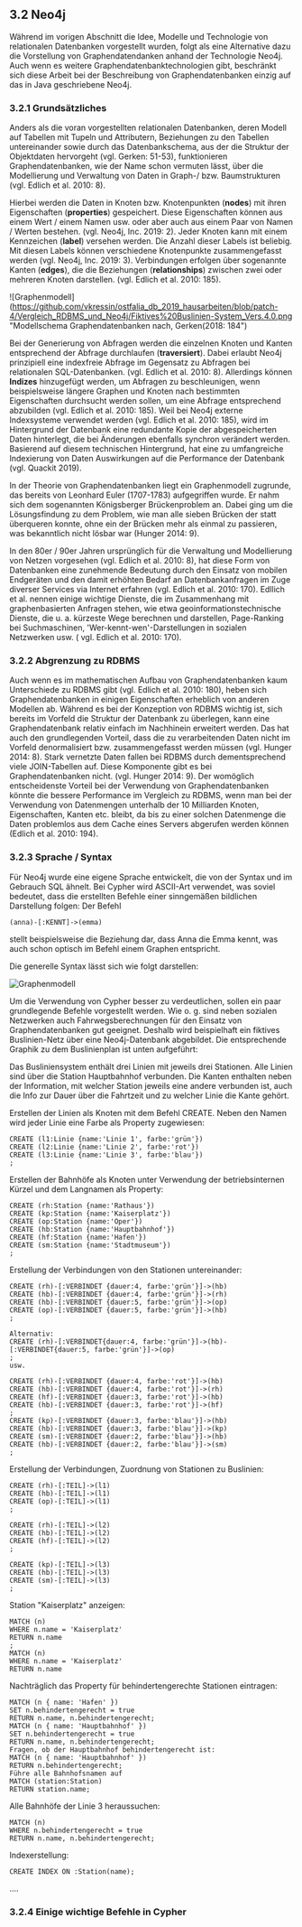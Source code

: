 ## 3.2 Neo4j
Während im vorigen Abschnitt die Idee, Modelle und Technologie von relationalen Datenbanken vorgestellt wurden, folgt als eine Alternative dazu die Vorstellung von Graphendatendanken anhand der Technologie Neo4j. Auch wenn es weitere Graphendatenbanktechnologien gibt, beschränkt sich diese Arbeit bei der Beschreibung von Graphendatenbanken einzig auf das in Java geschriebene Neo4j. 

### 3.2.1 Grundsätzliches 

Anders als die voran vorgestellten relationalen Datenbanken, deren Modell auf Tabellen mit Tupeln und Attributern, Beziehungen zu den Tabellen untereinander sowie durch das Datenbankschema, aus der die Struktur der Objektdaten hervorgeht (vgl. Gerken: 51-53), funktionieren Graphendatenbanken, wie der Name schon vermuten lässt, über die Modellierung und Verwaltung von Daten in Graph-/ bzw. Baumstrukturen (vgl. Edlich et al. 2010: 8). 

Hierbei werden die Daten in Knoten bzw. Knotenpunkten (**nodes**) mit ihren Eigenschaften (**properties**) gespeichert. Diese Eigenschaften können aus einem Wert / einem Namen usw. oder aber auch aus einem Paar von Namen / Werten bestehen. (vgl. Neo4j, Inc. 2019: 2). Jeder Knoten kann mit einem Kennzeichen (**label**) versehen werden. Die Anzahl dieser Labels ist beliebig. Mit diesen Labels können verschiedene Knotenpunkte zusammengefasst werden (vgl. Neo4j, Inc. 2019: 3). Verbindungen erfolgen über sogenannte Kanten (**edges**), die die Beziehungen (**relationships**) zwischen zwei oder mehreren Knoten darstellen. (vgl. Edlich et al. 2010: 185). 

![Graphenmodell](https://github.com/vkressin/ostfalia_db_2019_hausarbeiten/blob/patch-4/Vergleich_RDBMS_und_Neo4j/Fiktives%20Buslinien-System_Vers.4.0.png "Modellschema Graphendatenbanken nach, Gerken\(2018: 184\")


Bei der Generierung von Abfragen werden die einzelnen Knoten und Kanten entsprechend der Abfrage durchlaufen (**traversiert**). Dabei erlaubt Neo4j prinzipiell eine indexfreie Abfrage im Gegensatz zu Abfragen bei relationalen SQL-Datenbanken. (vgl. Edlich et al. 2010: 8). Allerdings können **Indizes** hinzugefügt werden, um Abfragen zu beschleunigen, wenn beispielsweise längere Graphen und Knoten nach bestimmten Eigenschaften durchsucht werden sollen, um eine Abfrage entsprechend abzubilden (vgl. Edlich et al. 2010: 185). Weil bei Neo4j externe Indexsysteme verwendet werden (vgl. Edlich et al. 2010: 185), wird im Hintergrund der Datenbank eine redundante Kopie der abgespeicherten Daten hinterlegt, die bei Änderungen ebenfalls synchron verändert werden. Basierend auf diesem technischen Hintergrund, hat eine zu umfangreiche Indexierung von Daten Auswirkungen auf die Performance der Datenbank (vgl. Quackit 2019).

In der Theorie von Graphendatenbanken liegt ein Graphenmodell zugrunde, das bereits  von Leonhard Euler (1707-1783) aufgegriffen wurde. Er nahm sich dem sogenannten Königsberger Brückenproblem an. Dabei ging um die Lösungsfindung zu dem Problem, wie man alle sieben Brücken der statt überqueren konnte, ohne ein der Brücken mehr als einmal zu passieren, was bekanntlich nicht lösbar war (Hunger 2014: 9).

In den 80er / 90er Jahren ursprünglich für die Verwaltung und Modellierung von Netzen vorgesehen (vgl. Edlich et al. 2010: 8), hat diese Form von Datenbanken eine zunehmende Bedeutung durch den Einsatz von mobilen Endgeräten und den damit erhöhten Bedarf an Datenbankanfragen im Zuge diverser Services via Internet erfahren (vgl. Edlich et al. 2010: 170). Edllich et al. nennen einige wichtige Dienste, die im Zusammenhang mit graphenbasierten Anfragen stehen, wie etwa geoinformationstechnische Dienste, die u. a. kürzeste Wege berechnen und darstellen, Page-Ranking bei Suchmaschinen, 'Wer-kennt-wen'-Darstellungen in sozialen Netzwerken usw. ( vgl. Edlich et al. 2010: 170).

### 3.2.2 Abgrenzung zu RDBMS

Auch wenn es im mathematischen Aufbau von Graphendatenbanken kaum Unterschiede zu RDBMS gibt (vgl. Edlich et al. 2010: 180), heben sich Graphendatenbanken in einigen Eigenschaften erheblich von anderen Modellen ab. Während es bei der Konzeption von RDBMS wichtig ist, sich bereits im Vorfeld die Struktur der Datenbank zu überlegen, kann eine Graphendatenbank relativ einfach im Nachhinein erweitert werden. Das hat auch den grundlegenden Vorteil, dass die zu verarbeitenden Daten nicht im Vorfeld denormalisiert bzw. zusammengefasst werden müssen (vgl. Hunger 2014: 8). Stark vernetzte Daten fallen bei RDBMS durch dementsprechend viele JOIN-Tabellen auf. Diese Komponente gibt es bei Graphendatenbanken nicht. (vgl. Hunger 2014: 9).
Der womöglich entscheidenste Vorteil bei der Verwendung von Graphendatenbanken könnte die bessere Performance im Vergleich zu RDBMS, wenn man bei der Verwendung von Datenmengen unterhalb der 10 Milliarden Knoten, Eigenschaften, Kanten etc. bleibt, da bis zu einer solchen Datenmenge die Daten problemlos aus dem Cache eines Servers abgerufen werden können (Edlich et al. 2010: 194).

### 3.2.3 Sprache / Syntax

Für Neo4j wurde eine eigene Sprache entwickelt, die von der Syntax und im Gebrauch SQL ähnelt. Bei Cypher wird ASCII-Art verwendet, was soviel bedeutet, dass die erstellten Befehle einer sinngemäßen bildlichen Darstellung folgen: Der Befehl 

~~~~cypher
(anna)-[:KENNT]->(emma)
~~~~

stellt beispielsweise die Beziehung dar, dass Anna die Emma kennt, was auch schon optisch im Befehl einem Graphen entspricht.

Die generelle Syntax lässt sich wie folgt darstellen:

![Graphenmodell](https://github.com/vkressin/ostfalia_db_2019_hausarbeiten/blob/patch-4/Vergleich_RDBMS_und_Neo4j/Fiktives%20Buslinien-System_Vers.4.0.png "Buslinien-Netzplan")

Um die Verwendung von Cypher besser zu verdeutlichen, sollen ein paar grundlegende Befehle vorgestellt werden. Wie o. g. sind neben sozialen Netzwerken auch Fahrwegsberechnungen für den Einsatz von Graphendatenbanken gut geeignet. Deshalb wird beispielhaft ein fiktives Buslinien-Netz über eine Neo4j-Datenbank abgebildet.
Die entsprechende Graphik zu dem Buslinienplan ist unten aufgeführt:


Das Busliniensystem enthält drei Linien mit jeweils drei Stationen. Alle Linien sind über die Station Hauptbahnhof verbunden. Die Kanten enthalten neben der Information, mit welcher Station jeweils eine andere verbunden ist, auch die Info zur Dauer über die Fahrtzeit und zu welcher Linie die Kante gehört. 

Erstellen der Linien als Knoten mit dem Befehl CREATE. Neben den Namen wird jeder Linie eine Farbe als Property zugewiesen:
~~~~
CREATE (l1:Linie {name:'Linie 1', farbe:'grün'})
CREATE (l2:Linie {name:'Linie 2', farbe:'rot'})
CREATE (l3:Linie {name:'Linie 3', farbe:'blau'})
;
~~~~


Erstellen der Bahnhöfe als Knoten unter Verwendung der betriebsinternen Kürzel und dem Langnamen als Property:
~~~~
CREATE (rh:Station {name:'Rathaus'})
CREATE (kp:Station {name:'Kaiserplatz'})
CREATE (op:Station {name:'Oper'})
CREATE (hb:Station {name:'Hauptbahnhof'})
CREATE (hf:Station {name:'Hafen'})
CREATE (sm:Station {name:'Stadtmuseum'})
;
~~~~

Erstellung der Verbindungen von den Stationen untereinander:
~~~~
CREATE (rh)-[:VERBINDET {dauer:4, farbe:'grün'}]->(hb)
CREATE (hb)-[:VERBINDET {dauer:4, farbe:'grün'}]->(rh)
CREATE (hb)-[:VERBINDET {dauer:5, farbe:'grün'}]->(op)
CREATE (op)-[:VERBINDET {dauer:5, farbe:'grün'}]->(hb)
;

Alternativ:
CREATE (rh)-[:VERBINDET{dauer:4, farbe:'grün'}]->(hb)-[:VERBINDET{dauer:5, farbe:'grün'}]->(op)
;
usw.
~~~~

~~~~
CREATE (rh)-[:VERBINDET {dauer:4, farbe:'rot'}]->(hb)
CREATE (hb)-[:VERBINDET {dauer:4, farbe:'rot'}]->(rh)
CREATE (hf)-[:VERBINDET {dauer:3, farbe:'rot'}]->(hb)
CREATE (hb)-[:VERBINDET {dauer:3, farbe:'rot'}]->(hf)
;
CREATE (kp)-[:VERBINDET {dauer:3, farbe:'blau'}]->(hb)
CREATE (hb)-[:VERBINDET {dauer:3, farbe:'blau'}]->(kp)
CREATE (sm)-[:VERBINDET {dauer:2, farbe:'blau'}]->(hb)
CREATE (hb)-[:VERBINDET {dauer:2, farbe:'blau'}]->(sm)
;
~~~~

Erstellung der Verbindungen, Zuordnung von Stationen zu Buslinien:
~~~~
CREATE (rh)-[:TEIL]->(l1)
CREATE (hb)-[:TEIL]->(l1)
CREATE (op)-[:TEIL]->(l1)
;

CREATE (rh)-[:TEIL]->(l2)
CREATE (hb)-[:TEIL]->(l2)
CREATE (hf)-[:TEIL]->(l2)
;

CREATE (kp)-[:TEIL]->(l3)
CREATE (hb)-[:TEIL]->(l3)
CREATE (sm)-[:TEIL]->(l3)
;
~~~~

Station "Kaiserplatz" anzeigen:
~~~~
MATCH (n)
WHERE n.name = 'Kaiserplatz' 
RETURN n.name
;
MATCH (n)
WHERE n.name = 'Kaiserplatz' 
RETURN n.name
~~~~

Nachträglich das Property für behindertengerechte Stationen eintragen:
~~~~
MATCH (n { name: 'Hafen' })
SET n.behindertengerecht = true
RETURN n.name, n.behindertengerecht;
MATCH (n { name: 'Hauptbahnhof' })
SET n.behindertengerecht = true
RETURN n.name, n.behindertengerecht;
Fragen, ob der Hauptbahnhof behindertengerecht ist:
MATCH (n { name: 'Hauptbahnhof' })
RETURN n.behindertengerecht;
Führe alle Bahnhofsnamen auf
MATCH (station:Station)
RETURN station.name;
~~~~

Alle Bahnhöfe der Linie 3 heraussuchen:
~~~~
MATCH (n) 
WHERE n.behindertengerecht = true
RETURN n.name, n.behindertengerecht;
~~~~

Indexerstellung:
~~~~
CREATE INDEX ON :Station(name);
~~~~
....

### 3.2.4 Einige wichtige Befehle in Cypher



